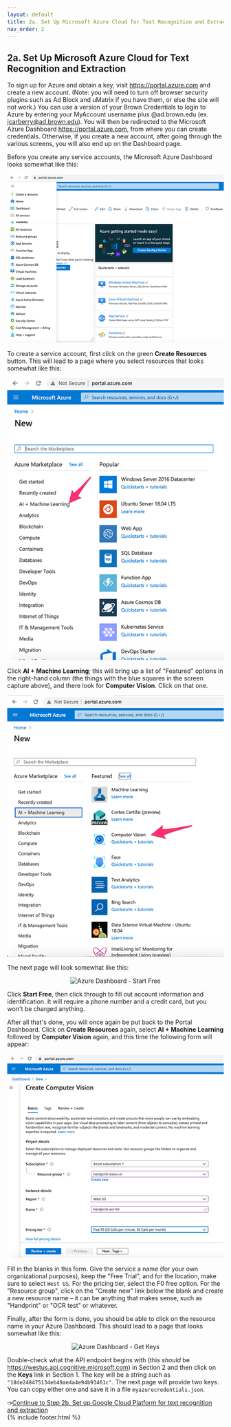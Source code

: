 ```yaml
---
layout: default
title: 2a. Set Up Microsoft Azure Cloud for Text Recognition and Extraction
nav_order: 2
---
```


## 2a. Set Up Microsoft Azure Cloud for Text Recognition and Extraction
To sign up for Azure and obtain a key, visit <a href="https://portal.azure.com" target="_blank">https://portal.azure.com</a> and create a new account.  (Note: you will need to turn off browser security plugins such as Ad&nbsp;Block and uMatrix if you have them, or else the site will not work.)  You can use a version of your Brown Credentials to login to Azure by entering your MyAccount username plus @ad.brown.edu (ex. jcarberry@ad.brown.edu). You will then be redirected to the Microsoft Azure Dashboard <a href="https://portal.azure.com" target="_blank">https://portal.azure.com</a>, from where you can create credentials. Otherwise, if you create a new account, after going through the various screens, you will also end up on the Dashboard page.

Before you create any service accounts, the Microsoft Azure Dashboard looks somewhat like this:

<p align="center">
<img alt="Azure Dashboard" src="https://github.com/ccarvel/handprint/raw/master/.graphics/01_azure_dashboard.png">

</p>

To create a service account, first click on the green **Create Resources** button.  This will lead to a page where you select resources that looks somewhat like this:

<p align="center">
<img alt="Create Azure resource - Select AI + Machine Learning" src="https://github.com/ccarvel/handprint/raw/master/.graphics/03_azure_ai_machine.png">
</p>

Click **AI + Machine Learning**; this will bring up a list of "Featured" options in the right-hand column (the things with the blue squares in the screen capture above), and there look for **Computer Vision**.  Click on that one.  

<p align="center">
<img alt="Azure Dashboard - Create Computer Vision" src="https://github.com/ccarvel/handprint/raw/master/.graphics/04_azure_computer_vision.png">
</p>

The next page will look somewhat like this:

<p align="center">
<img alt="Azure Dashboard - Start Free" src="https://github.com/ccarvel/handprint/raw/master/.graphics/azure-start-free-account.png">
</p>

Click **Start Free**, then click through to fill out account information and identification.  It will require a phone number and a credit card, but you won't be charged anything.

After all that's done, you will once again be put back to the Portal Dashboard.  Click on **Create Resources** again, select **AI + Machine Learning** followed by **Computer Vision** again, and this time the following form will appear:

<p align="center">
<img  alt="Azure Dashboard - Create Computer Vision" src="https://github.com/ccarvel/handprint/raw/master/.graphics/05_azure_create_cv.png">
</p>

Fill in the blanks in this form. Give the service a name (for your own organizational purposes), keep the "Free Trial", and for the location, make sure to select `West US`.  For the pricing tier, select the F0 free option.  For the "Resource group", click on the "Create new" link below the blank and create a new resource name &ndash; it can be anything that makes sense, such as "Handprint" or "OCR test" or whatever.

Finally, after the form is done, you should be able to click on the resource name in your Azure Dashboard.  This should lead to a page that looks somewhat like this:

<p align="center">
<img  alt="Azure Dashboard - Get Keys" src="https://github.com/ccarvel/handprint/raw/master/.graphics/azure-get-keys.png">
</p>

Double-check what the API endpoint begins with (this *should* be https://westus.api.cognitive.microsoft.com) in Section 2 and then click on the **Keys** link in Section 1. The key will be a string such as `"18de248475134eb49ae4a4e94b93461c"`. The next page will provide two keys.  You can copy either one and save it in a file `myazurecredentials.json`.

➩[Continue to Step 2b. Set up Google Cloud Platform for text recognition and extraction](step_2b_gcp.md)<br/>
{% include footer.html %}
